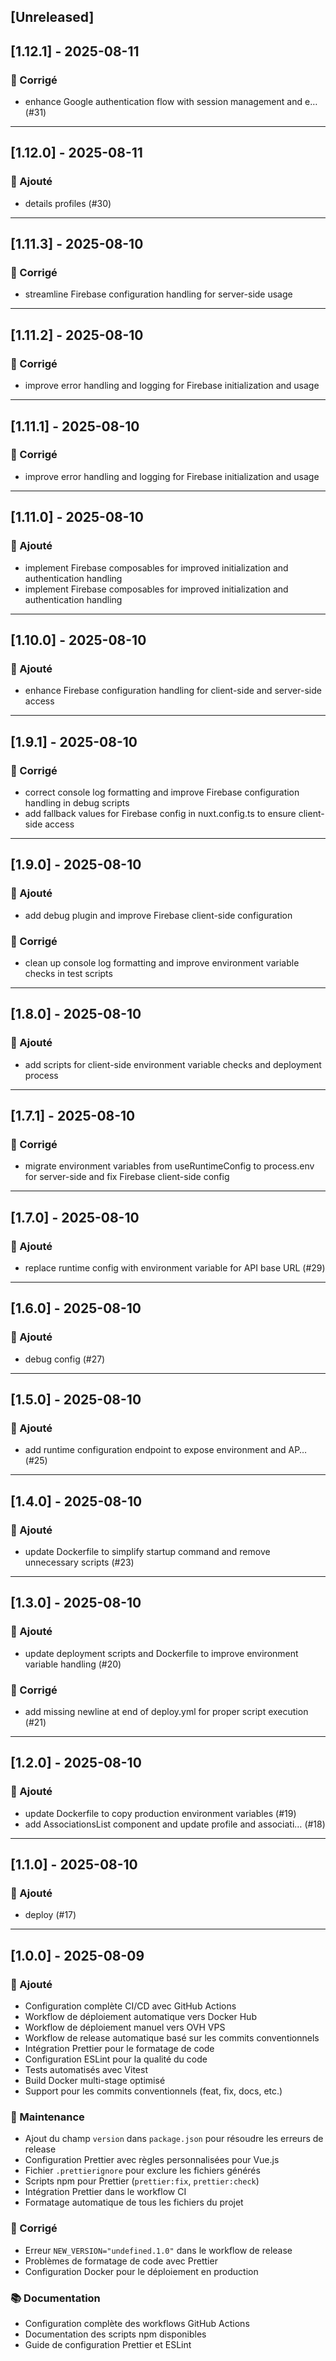 ## [Unreleased]
## [1.12.1] - 2025-08-11

### 🐛 Corrigé
- enhance Google authentication flow with session management and e… (#31)

---

## [1.12.0] - 2025-08-11

### 🚀 Ajouté
- details profiles (#30)

---

## [1.11.3] - 2025-08-10

### 🐛 Corrigé
- streamline Firebase configuration handling for server-side usage

---

## [1.11.2] - 2025-08-10

### 🐛 Corrigé
- improve error handling and logging for Firebase initialization and usage

---

## [1.11.1] - 2025-08-10

### 🐛 Corrigé
- improve error handling and logging for Firebase initialization and usage

---

## [1.11.0] - 2025-08-10

### 🚀 Ajouté
- implement Firebase composables for improved initialization and authentication handling
- implement Firebase composables for improved initialization and authentication handling

---

## [1.10.0] - 2025-08-10

### 🚀 Ajouté
- enhance Firebase configuration handling for client-side and server-side access

---

## [1.9.1] - 2025-08-10

### 🐛 Corrigé
- correct console log formatting and improve Firebase configuration handling in debug scripts
- add fallback values for Firebase config in nuxt.config.ts to ensure client-side access

---

## [1.9.0] - 2025-08-10

### 🚀 Ajouté
- add debug plugin and improve Firebase client-side configuration

### 🐛 Corrigé
- clean up console log formatting and improve environment variable checks in test scripts

---

## [1.8.0] - 2025-08-10

### 🚀 Ajouté
- add scripts for client-side environment variable checks and deployment process

---

## [1.7.1] - 2025-08-10

### 🐛 Corrigé
- migrate environment variables from useRuntimeConfig to process.env for server-side and fix Firebase client-side config

---

## [1.7.0] - 2025-08-10

### 🚀 Ajouté
- replace runtime config with environment variable for API base URL (#29)

---

## [1.6.0] - 2025-08-10

### 🚀 Ajouté
- debug config (#27)

---

## [1.5.0] - 2025-08-10

### 🚀 Ajouté
- add runtime configuration endpoint to expose environment and AP… (#25)

---

## [1.4.0] - 2025-08-10

### 🚀 Ajouté
- update Dockerfile to simplify startup command and remove unnecessary scripts (#23)

---

## [1.3.0] - 2025-08-10

### 🚀 Ajouté
- update deployment scripts and Dockerfile to improve environment variable handling (#20)

### 🐛 Corrigé
- add missing newline at end of deploy.yml for proper script execution (#21)

---

## [1.2.0] - 2025-08-10

### 🚀 Ajouté
- update Dockerfile to copy production environment variables (#19)
- add AssociationsList component and update profile and associati… (#18)

---

## [1.1.0] - 2025-08-10

### 🚀 Ajouté
- deploy (#17)

---


## [1.0.0] - 2025-08-09

### 🚀 Ajouté
- Configuration complète CI/CD avec GitHub Actions
- Workflow de déploiement automatique vers Docker Hub
- Workflow de déploiement manuel vers OVH VPS
- Workflow de release automatique basé sur les commits conventionnels
- Intégration Prettier pour le formatage de code
- Configuration ESLint pour la qualité du code
- Tests automatisés avec Vitest
- Build Docker multi-stage optimisé
- Support pour les commits conventionnels (feat, fix, docs, etc.)

### 🔧 Maintenance
- Ajout du champ `version` dans `package.json` pour résoudre les erreurs de release
- Configuration Prettier avec règles personnalisées pour Vue.js
- Fichier `.prettierignore` pour exclure les fichiers générés
- Scripts npm pour Prettier (`prettier:fix`, `prettier:check`)
- Intégration Prettier dans le workflow CI
- Formatage automatique de tous les fichiers du projet

### 🐛 Corrigé
- Erreur `NEW_VERSION="undefined.1.0"` dans le workflow de release
- Problèmes de formatage de code avec Prettier
- Configuration Docker pour le déploiement en production

### 📚 Documentation
- Configuration complète des workflows GitHub Actions
- Documentation des scripts npm disponibles
- Guide de configuration Prettier et ESLint
